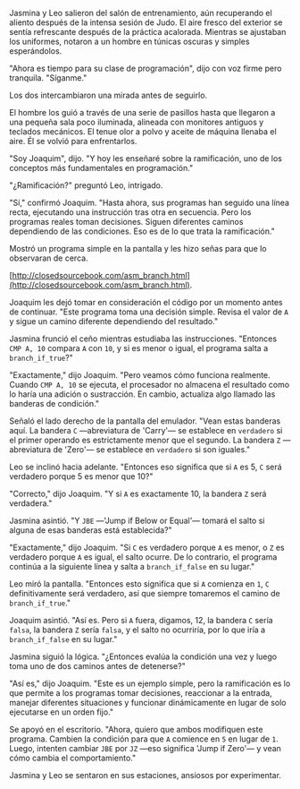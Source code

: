 Jasmina y Leo salieron del salón de entrenamiento, aún recuperando el aliento después de la intensa sesión de Judo. El aire fresco del exterior se sentía refrescante después de la práctica acalorada. Mientras se ajustaban los uniformes, notaron a un hombre en túnicas oscuras y simples esperándolos.

"Ahora es tiempo para su clase de programación", dijo con voz firme pero tranquila. "Síganme."

Los dos intercambiaron una mirada antes de seguirlo.

El hombre los guió a través de una serie de pasillos hasta que llegaron a una pequeña sala poco iluminada, alineada con monitores antiguos y teclados mecánicos. El tenue olor a polvo y aceite de máquina llenaba el aire. Él se volvió para enfrentarlos.

"Soy Joaquim", dijo. "Y hoy les enseñaré sobre la ramificación, uno de los conceptos más fundamentales en programación."

"¿Ramificación?" preguntó Leo, intrigado.

"Sí," confirmó Joaquim. "Hasta ahora, sus programas han seguido una línea recta, ejecutando una instrucción tras otra en secuencia. Pero los programas reales toman decisiones. Siguen diferentes caminos dependiendo de las condiciones. Eso es de lo que trata la ramificación."

Mostró un programa simple en la pantalla y les hizo señas para que lo observaran de cerca.

[http://closedsourcebook.com/asm_branch.html](http://closedsourcebook.com/asm_branch.html).

Joaquim les dejó tomar en consideración el código por un momento antes de continuar. "Este programa toma una decisión simple. Revisa el valor de `A` y sigue un camino diferente dependiendo del resultado."

Jasmina frunció el ceño mientras estudiaba las instrucciones. "Entonces `CMP A, 10` compara `A` con `10`, y si es menor o igual, el programa salta a `branch_if_true`?"

"Exactamente," dijo Joaquim. "Pero veamos cómo funciona realmente. Cuando `CMP A, 10` se ejecuta, el procesador no almacena el resultado como lo haría una adición o sustracción. En cambio, actualiza algo llamado las banderas de condición."

Señaló el lado derecho de la pantalla del emulador. "Vean estas banderas aquí. La bandera `C` —abreviatura de 'Carry'— se establece en `verdadero` si el primer operando es estrictamente menor que el segundo. La bandera `Z` —abreviatura de 'Zero'— se establece en `verdadero` si son iguales."

Leo se inclinó hacia adelante. "Entonces eso significa que si `A` es 5, `C` será verdadero porque 5 es menor que 10?"

"Correcto," dijo Joaquim. "Y si `A` es exactamente 10, la bandera `Z` será verdadera."

Jasmina asintió. "Y `JBE` —'Jump if Below or Equal'— tomará el salto si alguna de esas banderas está establecida?"

"Exactamente," dijo Joaquim. "Si `C` es verdadero porque `A` es menor, o `Z` es verdadero porque `A` es igual, el salto ocurre. De lo contrario, el programa continúa a la siguiente línea y salta a `branch_if_false` en su lugar."

Leo miró la pantalla. "Entonces esto significa que si `A` comienza en `1`, `C` definitivamente será verdadero, así que siempre tomaremos el camino de `branch_if_true`."

Joaquim asintió. "Así es. Pero si `A` fuera, digamos, 12, la bandera `C` sería `falsa`, la bandera `Z` sería `falsa`, y el salto no ocurriría, por lo que iría a `branch_if_false` en su lugar."

Jasmina siguió la lógica. "¿Entonces evalúa la condición una vez y luego toma uno de dos caminos antes de detenerse?"

"Así es," dijo Joaquim. "Este es un ejemplo simple, pero la ramificación es lo que permite a los programas tomar decisiones, reaccionar a la entrada, manejar diferentes situaciones y funcionar dinámicamente en lugar de solo ejecutarse en un orden fijo."

Se apoyó en el escritorio. "Ahora, quiero que ambos modifiquen este programa. Cambien la condición para que `A` comience en `5` en lugar de `1`. Luego, intenten cambiar `JBE` por `JZ` —eso significa 'Jump if Zero'— y vean cómo cambia el comportamiento."

Jasmina y Leo se sentaron en sus estaciones, ansiosos por experimentar.